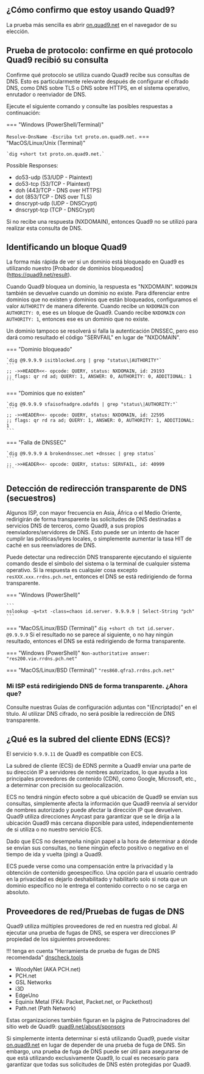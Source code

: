 ## ¿Cómo confirmo que estoy usando Quad9?

La prueba más sencilla es abrir [on.quad9.net](https://on.quad9.net) en el navegador de su elección.

## Prueba de protocolo: confirme en qué protocolo Quad9 recibió su consulta

Confirme qué protocolo se utiliza cuando Quad9 recibe sus consultas de DNS. Esto es particularmente relevante después de configurar el cifrado DNS, como DNS sobre TLS o DNS sobre HTTPS, en el sistema operativo, enrutador o reenviador de DNS.

Ejecute el siguiente comando y consulte las posibles respuestas a continuación:

=== "Windows (PowerShell/Terminal)"

`Resolve-DnsName -Escriba txt proto.on.quad9.net.`
=== "MacOS/Linux/Unix (Terminal)"

    `dig +short txt proto.on.quad9.net.`

Possible Responses:

* do53-udp (53/UDP - Plaintext)
* do53-tcp (53/TCP - Plaintext)
* doh (443/TCP - DNS over HTTPS)
* dot (853/TCP - DNS over TLS)
* dnscrypt-udp (UDP - DNSCrypt)
* dnscrypt-tcp (TCP - DNSCrypt)

Si no recibe una respuesta (NXDOMAIN), entonces Quad9 no se utilizó para realizar esta consulta de DNS.

## Identificando un bloque Quad9

La forma más rápida de ver si un dominio está bloqueado en Quad9 es utilizando nuestro [Probador de dominios bloqueados] (https://quad9.net/result).

Cuando Quad9 bloquea un dominio, la respuesta es "NXDOMAIN". `NXDOMAIN` también se devuelve cuando un dominio no existe. Para diferenciar entre dominios que no existen y dominios que están bloqueados, configuramos el valor `AUTHORITY` de manera diferente. Cuando recibe un `NXDOMAIN` con `AUTHORITY: 0`, ese es un bloque de Quad9. Cuando recibe `NXDOMAIN` *con* `AUTHORITY: 1`, entonces ese es un dominio que no existe.

Un dominio tampoco se resolverá si falla la autenticación DNSSEC, pero eso dará como resultado el código "SERVFAIL" en lugar de "NXDOMAIN".

=== "Dominio bloqueado"

    `dig @9.9.9.9 isitblocked.org | grep "status\|AUTHORITY"`
    ```
    ;; ->>HEADER<<- opcode: QUERY, status: NXDOMAIN, id: 29193
    ;; flags: qr rd ad; QUERY: 1, ANSWER: 0, AUTHORITY: 0, ADDITIONAL: 1
    ```
=== "Dominios que no existen"

    `dig @9.9.9.9 sfaisofnadgre.odafds | grep "status\|AUTHORITY:"`
    ```
    ;; ->>HEADER<<- opcode: QUERY, status: NXDOMAIN, id: 22595
    ;; flags: qr rd ra ad; QUERY: 1, ANSWER: 0, AUTHORITY: 1, ADDITIONAL: 1
    ```
=== "Falla de DNSSEC"
    
    `dig @9.9.9.9 A brokendnssec.net +dnssec | grep status`
    ```
    ;; ->>HEADER<<- opcode: QUERY, status: SERVFAIL, id: 40999
    ```

## Detección de redirección transparente de DNS (secuestros)

Algunos ISP, con mayor frecuencia en Asia, África o el Medio Oriente, redirigirán de forma transparente las solicitudes de DNS destinadas a servicios DNS de terceros, como Quad9, a sus propios reenviadores/servidores de DNS. Esto puede ser un intento de hacer cumplir las políticas/leyes locales, o simplemente aumentar la tasa HIT de caché en sus reenviadores de DNS.

Puede detectar una redirección DNS transparente ejecutando el siguiente comando desde el símbolo del sistema o la terminal de cualquier sistema operativo. Si la respuesta es cualquier cosa excepto `resXXX.xxx.rrdns.pch.net`, entonces el DNS se está redirigiendo de forma transparente.

=== "Windows (PowerShell)"

    ```
    nslookup -q=txt -class=chaos id.server. 9.9.9.9 | Select-String "pch"
    ```

=== "MacOS/Linux/BSD (Terminal)"
    ```
    dig +short ch txt id.server. @9.9.9.9
    ```
Si el resultado no se parece al siguiente, o no hay ningún resultado, entonces el DNS se está redirigiendo de forma transparente.

=== "Windows (PowerShell)"
    ```
    Non-authoritative answer:
    "res200.vie.rrdns.pch.net"
    ```

=== "MacOS/Linux/BSD (Terminal)"
    ```
    "res860.qfra3.rrdns.pch.net"
    ```
### Mi ISP está redirigiendo DNS de forma transparente. ¿Ahora que?

Consulte nuestras Guías de configuración adjuntas con "(Encriptado)" en el título. Al utilizar DNS cifrado, no será posible la redirección de DNS transparente.

## ¿Qué es la subred del cliente EDNS (ECS)?

El servicio `9.9.9.11` de Quad9 es compatible con ECS.

La subred de cliente (ECS) de EDNS permite a Quad9 enviar una parte de su dirección IP a servidores de nombres autorizados, lo que ayuda a los principales proveedores de contenido (CDN), como Google, Microsoft, etc., a determinar con precisión su geolocalización.

ECS no tendrá ningún efecto sobre a qué ubicación de Quad9 se envían sus consultas, simplemente afecta la información que Quad9 reenvía al servidor de nombres autorizado y puede afectar la dirección IP que devuelven. Quad9 utiliza direcciones Anycast para garantizar que se le dirija a la ubicación Quad9 más cercana disponible para usted, independientemente de si utiliza o no nuestro servicio ECS.

Dado que ECS no desempeña ningún papel a la hora de determinar a dónde se envían sus consultas, no tiene ningún efecto positivo o negativo en el tiempo de ida y vuelta (ping) a Quad9.

ECS puede verse como una compensación entre la privacidad y la obtención de contenido geoespecífico. Una opción para el usuario centrado en la privacidad es dejarlo deshabilitado y habilitarlo solo si nota que un dominio específico no le entrega el contenido correcto o no se carga en absoluto.

## Proveedores de red/Pruebas de fugas de DNS

Quad9 utiliza múltiples proveedores de red en nuestra red global. Al ejecutar una prueba de fugas de DNS, se espera ver direcciones IP propiedad de los siguientes proveedores:

!!! tenga en cuenta "Herramienta de prueba de fugas de DNS recomendada"
    [dnscheck.tools](https://dnscheck.tools/)

* WoodyNet (AKA PCH.net)
* PCH.net
* GSL Networks
* i3D
* EdgeUno
* Equinix Metal (FKA: Packet, Packet.net, or Packethost)
* Path.net (Path Network)

Estas organizaciones también figuran en la página de Patrocinadores del sitio web de Quad9: [quad9.net/about/sponsors](https://quad9.net/about/sponsors)

Si simplemente intenta determinar si está utilizando Quad9, puede visitar [on.quad9.net](https://on.quad9.net) en lugar de depender de una prueba de fuga de DNS. Sin embargo, una prueba de fuga de DNS puede ser útil para asegurarse de que está utilizando exclusivamente Quad9, lo cual es necesario para garantizar que todas sus solicitudes de DNS estén protegidas por Quad9.
